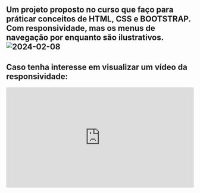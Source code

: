 ## Um projeto proposto no curso que faço para práticar conceitos de HTML, CSS e BOOTSTRAP. Com responsividade, mas os menus de navegação por enquanto são ilustrativos. ![2024-02-08](https://github.com/PauloXaviers/Finans/assets/158355760/7189a187-f19a-48d3-b6f7-3dcfd4a5a4e4)

## Caso tenha interesse em visualizar um vídeo da responsividade: 
<div style="padding:53.49% 0 0 0;position:relative;"><iframe src="https://player.vimeo.com/video/911294332?badge=0&amp;autopause=0&amp;player_id=0&amp;app_id=58479" frameborder="0" allow="autoplay; fullscreen; picture-in-picture" style="position:absolute;top:0;left:0;width:100%;height:100%;" title="Finans"></iframe></div>
